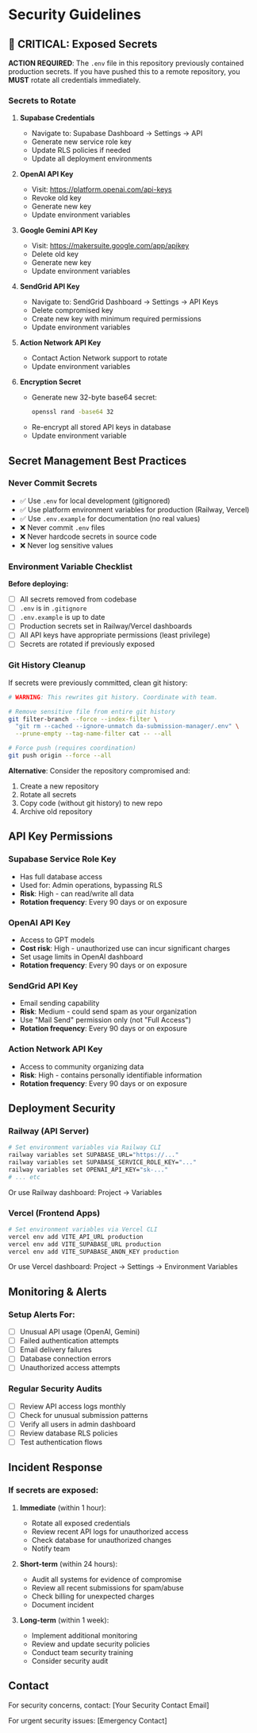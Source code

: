 # Security Guidelines

## 🚨 CRITICAL: Exposed Secrets

**ACTION REQUIRED**: The `.env` file in this repository previously contained production secrets. If you have pushed this to a remote repository, you **MUST** rotate all credentials immediately.

### Secrets to Rotate

1. **Supabase Credentials**
   - Navigate to: Supabase Dashboard → Settings → API
   - Generate new service role key
   - Update RLS policies if needed
   - Update all deployment environments

2. **OpenAI API Key**
   - Visit: https://platform.openai.com/api-keys
   - Revoke old key
   - Generate new key
   - Update environment variables

3. **Google Gemini API Key**
   - Visit: https://makersuite.google.com/app/apikey
   - Delete old key
   - Generate new key
   - Update environment variables

4. **SendGrid API Key**
   - Navigate to: SendGrid Dashboard → Settings → API Keys
   - Delete compromised key
   - Create new key with minimum required permissions
   - Update environment variables

5. **Action Network API Key**
   - Contact Action Network support to rotate
   - Update environment variables

6. **Encryption Secret**
   - Generate new 32-byte base64 secret:
     ```bash
     openssl rand -base64 32
     ```
   - Re-encrypt all stored API keys in database
   - Update environment variable

## Secret Management Best Practices

### Never Commit Secrets

- ✅ Use `.env` for local development (gitignored)
- ✅ Use platform environment variables for production (Railway, Vercel)
- ✅ Use `.env.example` for documentation (no real values)
- ❌ Never commit `.env` files
- ❌ Never hardcode secrets in source code
- ❌ Never log sensitive values

### Environment Variable Checklist

**Before deploying:**
- [ ] All secrets removed from codebase
- [ ] `.env` is in `.gitignore`
- [ ] `.env.example` is up to date
- [ ] Production secrets set in Railway/Vercel dashboards
- [ ] All API keys have appropriate permissions (least privilege)
- [ ] Secrets are rotated if previously exposed

### Git History Cleanup

If secrets were previously committed, clean git history:

```bash
# WARNING: This rewrites git history. Coordinate with team.

# Remove sensitive file from entire git history
git filter-branch --force --index-filter \
  "git rm --cached --ignore-unmatch da-submission-manager/.env" \
  --prune-empty --tag-name-filter cat -- --all

# Force push (requires coordination)
git push origin --force --all
```

**Alternative**: Consider the repository compromised and:
1. Create a new repository
2. Rotate all secrets
3. Copy code (without git history) to new repo
4. Archive old repository

## API Key Permissions

### Supabase Service Role Key
- Has full database access
- Used for: Admin operations, bypassing RLS
- **Risk**: High - can read/write all data
- **Rotation frequency**: Every 90 days or on exposure

### OpenAI API Key
- Access to GPT models
- **Cost risk**: High - unauthorized use can incur significant charges
- Set usage limits in OpenAI dashboard
- **Rotation frequency**: Every 90 days or on exposure

### SendGrid API Key
- Email sending capability
- **Risk**: Medium - could send spam as your organization
- Use "Mail Send" permission only (not "Full Access")
- **Rotation frequency**: Every 90 days or on exposure

### Action Network API Key
- Access to community organizing data
- **Risk**: High - contains personally identifiable information
- **Rotation frequency**: Every 90 days or on exposure

## Deployment Security

### Railway (API Server)

```bash
# Set environment variables via Railway CLI
railway variables set SUPABASE_URL="https://..."
railway variables set SUPABASE_SERVICE_ROLE_KEY="..."
railway variables set OPENAI_API_KEY="sk-..."
# ... etc
```

Or use Railway dashboard: Project → Variables

### Vercel (Frontend Apps)

```bash
# Set environment variables via Vercel CLI
vercel env add VITE_API_URL production
vercel env add VITE_SUPABASE_URL production
vercel env add VITE_SUPABASE_ANON_KEY production
```

Or use Vercel dashboard: Project → Settings → Environment Variables

## Monitoring & Alerts

### Setup Alerts For:
- [ ] Unusual API usage (OpenAI, Gemini)
- [ ] Failed authentication attempts
- [ ] Email delivery failures
- [ ] Database connection errors
- [ ] Unauthorized access attempts

### Regular Security Audits
- [ ] Review API access logs monthly
- [ ] Check for unusual submission patterns
- [ ] Verify all users in admin dashboard
- [ ] Review database RLS policies
- [ ] Test authentication flows

## Incident Response

### If secrets are exposed:

1. **Immediate** (within 1 hour):
   - Rotate all exposed credentials
   - Review recent API logs for unauthorized access
   - Check database for unauthorized changes
   - Notify team

2. **Short-term** (within 24 hours):
   - Audit all systems for evidence of compromise
   - Review all recent submissions for spam/abuse
   - Check billing for unexpected charges
   - Document incident

3. **Long-term** (within 1 week):
   - Implement additional monitoring
   - Review and update security policies
   - Conduct team security training
   - Consider security audit

## Contact

For security concerns, contact: [Your Security Contact Email]

For urgent security issues: [Emergency Contact]
